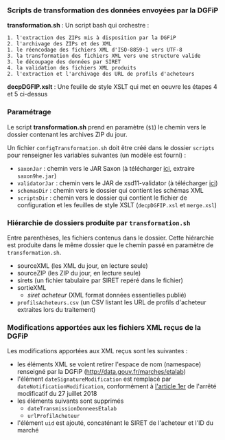 ### Scripts de transformation des données envoyées par la DGFiP

**transformation.sh** : Un script bash qui orchestre :

    1. l'extraction des ZIPs mis à disposition par la DGFiP
    2. l'archivage des ZIPs et des XML
    1. le réencodage des fichiers XML d'ISO-8859-1 vers UTF-8
    3. la transformation des fichiers XML vers une structure valide
    3. le découpage des données par SIRET
    4. la validation des fichiers XML produits
    2. l'extraction et l'archivage des URL de profils d'acheteurs

**decpDGFIP.xslt** : Une feuille de style XSLT qui met en oeuvre les étapes 4 et 5 ci-dessus

### Paramétrage

Le script **transformation.sh** prend en paramètre (`$1`) le chemin vers le dossier contenant les archives ZIP du jour.

Un fichier `configTransformation.sh` doit être créé dans le dossier `scripts` pour renseigner les variables suivantes (un modèle est fourni) :

- `saxonJar` : chemin vers le JAR Saxon (à télécharger [ici](https://sourceforge.net/projects/saxon/files/Saxon-HE/9.9/SaxonHE9-9-0-1J.zip/download), extraire `saxon9he.jar`)
- `validatorJar` : chemin vers le JAR de xsd11-validator (à télécharger [ici](https://www.dropbox.com/s/939jv39ihnluem0/xsd11-validator.jar?dl=1))
- `schemasDir` : chemin vers le dossier qui contient les schémas XML
- `scriptsDir` : chemin vers le dossier qui contient le fichier de configuration et les feuilles de style XSLT (`decpDGFIP.xsl` et `merge.xsl`)

### Hiérarchie de dossiers produite par `transformation.sh`

Entre parenthèses, les fichiers contenus dans le dossier. Cette hiérarchie est produite dans le même dossier que le chemin passé en paramètre de `transformation.sh`.

- sourceXML (les XML du jour, en lecture seule)
- sourceZIP (les ZIP du jour, en lecture seule)
- sirets (un fichier tabulaire par SIRET repéré dans le fichier)
- sortieXML
    - *siret acheteur* (XML format données essentielles publié)
- `profilsAcheteurs.csv` (un CSV listant les URL de profils d'acheteur extraites lors du traitement)

### Modifications apportées aux les fichiers XML reçus de la DGFiP

Les modifications apportées aux XML reçus sont les suivantes :

- les éléments XML se voient retirer l'espace de nom (namespace) renseigné par la DGFiP (http://data.gouv.fr/marches/etalab)
- l'élément `dateSignatureModification` est remplacé par `dateNotificationModification`, conformément à [l'article 1er](https://www.legifrance.gouv.fr/affichTexteArticle.do;jsessionid=827F7B40490885361A36CF0736F37AA4.tplgfr29s_3?idArticle=JORFARTI000037283011&cidTexte=JORFTEXT000037282994&dateTexte=29990101&categorieLien=id) de l'arrêté modificatif du 27 juillet 2018
- les éléments suivants sont supprimés
    - `dateTransmissionDonneesEtalab`
    - `urlProfilAcheteur`
- l'élément `uid` est ajouté, concaténant le SIRET de l'acheteur et l'ID du marché

